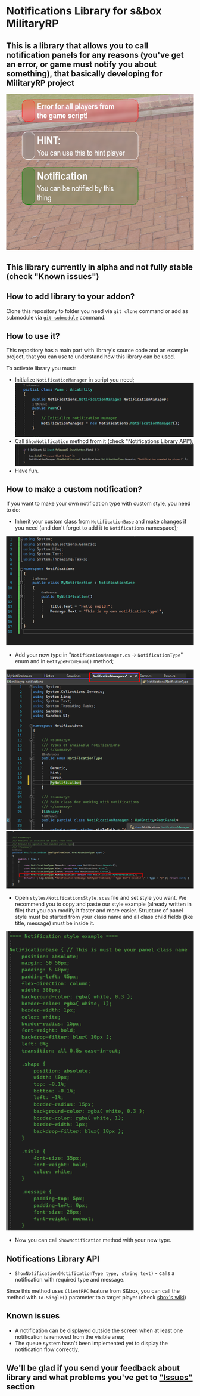 # <b>Notifications Library for s&amp;box MilitaryRP</b>
## This is a library that allows you to call notification panels for any reasons (you've get an error, or game must notify you about something), that basically developing for MilitaryRP project

<p align="center"> <img src="readme_img/notifications_examples.png"/></p>

## This library currently in <b>alpha</b> and not fully stable (check "Known issues")

## <b>How to add library to your addon?</b>
Clone this repository to folder you need via `git clone` command or add as submodule via [`git submodule`](https://git-scm.com/book/en/v2/Git-Tools-Submodules) command.

## <b>How to use it?</b>
This repository has a main part with library's source code and an example project, that you can use to understand how this library can be used.

To activate library you must:
* Initialize `NotificationManager` in script you need;
![Manager init](readme_img/manager_init.png)
* Call `ShowNotification` method from it (check "Notifications Library API");
![Calling method](readme_img/manager_shownotification.png)
* Have fun.

## <b>How to make a custom notification?</b>
If you want to make your own notification type with custom style, you need to do:
* Inherit your custom class from `NotificationBase` and make changes if you need (and don't forget to add it to `Notifications` namespace);

![Custom notification example](readme_img/custom_notification.png)
* Add your new type in "`NotificationManager.cs` -> `NotificationType`" enum and in `GetTypeFromEnum()` method;

![Custom enum type](readme_img/custom_type.png)
![Custom method type](readme_img/custom_method.png)

* Open `styles/NotificationsStyle.scss` file and set style you want. We recommend you to copy and paste our style example (already written in file) that you can modify it faster and more easier. Structure of panel style must be started from your class name and all class child fields (like title, message) must be inside it.

![Style example](readme_img/style_example.png)
* Now you can call `ShowNotification` method with your new type.

## <b>Notifications Library API</b>
* `ShowNotification(NotificationType type, string text)` - calls a notification with required type and message.

Since this method uses `ClientRPC` feature from S&box, you can call the method with `To.Single()` parameter to a target player (check [sbox's wiki](https://wiki.facepunch.com/sbox/RPCs))

## <b>Known issues</b>
* A notification can be displayed outside the screen when at least one notification is removed from the visible area;
* The queue system hasn't been implemented yet to display the notification flow correctly.

## <b>We'll be glad if you send your feedback about library and what problems you've get to ["Issues"](https://github.com/sbox-MillitaryRP/sbox-mrp-notifications/issues) section</b>
